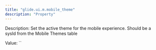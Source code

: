 ```yaml
---
title: "glide.ui.m.mobile_theme"
description: "Property"
---
```


Description: Set the active theme for the mobile experience. Should be a sysId from the Mobile Themes table

Value: ``